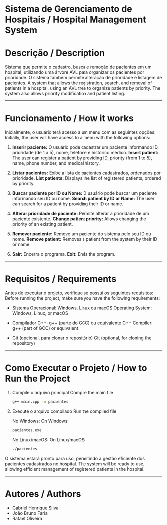 # Sistema de Gerenciamento de Hospitais / Hospital Management System 

# Descrição / Description

Sistema que permite o cadastro, busca e remoção de pacientes em um hospital, utilizando uma árvore AVL para organizar os pacientes por prioridade. O sistema também permite alteração de prioridade e listagem de pacientes.
A system that allows the registration, search, and removal of patients in a hospital, using an AVL tree to organize patients by priority. The system also allows priority modification and patient listing.

---

# Funcionamento / How it works

Inicialmente, o usuário terá acesso a um menu com as seguintes opções:
Initially, the user will have access to a menu with the following options:

1. **Inserir paciente:** O usuário pode cadastrar um paciente informando ID, prioridade (de 1 a 5), nome, telefone e histórico médico.
   **Insert patient:** The user can register a patient by providing ID, priority (from 1 to 5), name, phone number, and medical history.

2. **Listar pacientes:** Exibe a lista de pacientes cadastrados, ordenados por prioridade.
   **List patients:** Displays the list of registered patients, ordered by priority.

3. **Buscar paciente por ID ou Nome:** O usuário pode buscar um paciente informando seu ID ou nome.
   **Search patient by ID or Name:** The user can search for a patient by providing their ID or name.

4. **Alterar prioridade de paciente:** Permite alterar a prioridade de um paciente existente.
   **Change patient priority:** Allows changing the priority of an existing patient.

5. **Remover paciente:** Remove um paciente do sistema pelo seu ID ou nome.
   **Remove patient:** Removes a patient from the system by their ID or name.

6. **Sair:** Encerra o programa.
   **Exit:** Ends the program.

---

# Requisitos / Requirements

Antes de executar o projeto, verifique se possui os seguintes requisitos:
Before running the project, make sure you have the following requirements:

* Sistema Operacional: Windows, Linux ou macOS
  Operating System: Windows, Linux, or macOS

* Compilador C++: g++ (parte do GCC) ou equivalente
  C++ Compiler: g++ (part of GCC) or equivalent

* Git (opcional, para clonar o repositório)
  Git (optional, for cloning the repository)

---

# Como Executar o Projeto / How to Run the Project

1. Compile o arquivo principal
   Compile the main file

   ```bash
   g++ main.cpp -o pacientes
   ```

2. Execute o arquivo compilado
   Run the compiled file

   No Windows:
   On Windows:

   ```bash
   pacientes.exe
   ```

   No Linux/macOS:
   On Linux/macOS:

   ```bash
   ./pacientes
   ```

O sistema estará pronto para uso, permitindo a gestão eficiente dos pacientes cadastrados no hospital.
The system will be ready to use, allowing efficient management of registered patients in the hospital.

---

# Autores / Authors

* Gabriel Henrique Silva
* João Bruno Faria
* Rafael Oliveira

